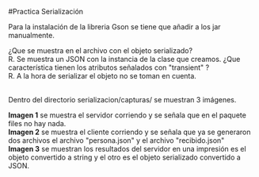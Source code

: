 #Practica Serialización

Para la instalación de la libreria Gson se tiene que añadir a los jar manualmente.

¿Que se muestra en el archivo con el objeto serializado?
<br />R. Se muestra un JSON con la instancia de la clase que creamos.
¿Que característica tienen los atributos señalados con "transient" ?
<br />R. A la hora de serializar el objeto no se toman en cuenta.

<br />
 Dentro del directorio serializacion/capturas/ se muestran 3 imágenes.<br />
 
 <b>Imagen 1</b> se muestra el servidor corriendo y se señala que en el paquete files no hay nada.<br />
 <b>Imagen 2</b> se muestra el cliente corriendo y se señala que ya se generaron dos archivos el archivo "persona.json" y el archivo "recibido.json"<br />
 <b>Imagen 3</b> se muestran los resultados del servidor en una impresión es el objeto convertido a string y el otro es el objeto serializado convertido a JSON.<br />

